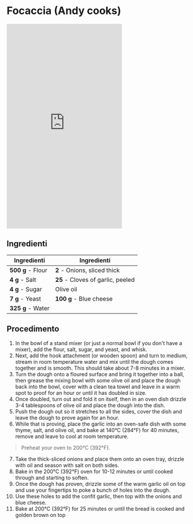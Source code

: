 # Focaccia (Andy cooks)

<iframe width="315" height="560"
src="https://www.youtube.com/embed/y2dMYKDyP6Q"
title="YouTube video player"
frameborder="0"
allow="accelerometer; autoplay; clipboard-write; encrypted-media; gyroscope; picture-in-picture; web-share"
allowfullscreen></iframe>

## Ingredienti

| Ingredienti                  | Ingredienti             |
| ---------------------------- | ----------------------- |
| **500 g** - Flour | **2** - Onions, sliced thick |
| **4 g** - Salt | **25** - Cloves of garlic, peeled |
| **4 g** - Sugar | Olive oil |
| **7 g** - Yeast | **100 g** - Blue cheese |
| **325 g** - Water | |

## Procedimento

1. In the bowl of a stand mixer (or just a normal bowl if you don't have a mixer), add the flour, salt, sugar, and yeast, and whisk. 
2. Next, add the hook attachment (or wooden spoon) and turn to medium, stream in room temperature water and mix until the dough comes together and is smooth. This should take about 7-8 minutes in a mixer. 
3. Turn the dough onto a floured surface and bring it together into a ball, then grease the mixing bowl with some olive oil and place the dough back into the bowl, cover with a clean tea towel and leave in a warm spot to proof for an hour or until it has doubled in size. 
4. Once doubled, turn out and fold it on itself, then in an oven dish drizzle 3-4 tablespoons of olive oil and place the dough into the dish. 
5. Push the dough out so it stretches to all the sides, cover the dish and leave the dough to prove again for an hour. 
6. While that is proving, place the garlic into an oven-safe dish with some thyme, salt, and olive oil, and bake at 140°C (284°F) for 40 minutes, remove and leave to cool at room temperature. 

> Preheat your oven to 200°C (392°F). 

7. Take the thick-sliced onions and place them onto an oven tray, drizzle with oil and season with salt on both sides. 
8. Bake in the 200°C (392°F) oven for 10-12 minutes or until cooked through and starting to soften. 
9. Once the dough has proven, drizzle some of the warm garlic oil on top and use your fingertips to poke a bunch of holes into the dough. 
10. Use these holes to add the confit garlic, then top with the onions and blue cheese. 
11. Bake at 200°C (392°F) for 25 minutes or until the bread is cooked and golden brown on top